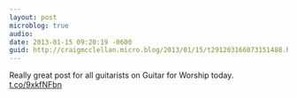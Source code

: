 ```yaml
---
layout: post
microblog: true
audio: 
date: 2013-01-15 09:20:19 -0600
guid: http://craigmcclellan.micro.blog/2013/01/15/t291203166073151488.html
---
```

Really great post for all guitarists on Guitar for Worship today. [t.co/9xkfNFbn](http://t.co/9xkfNFbn)
